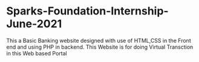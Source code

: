 # Sparks-Foundation-Internship-June-2021

This a Basic Banking website designed with use of HTML,CSS in the Front end and using PHP in backend.
This Website is for doing Virtual Transction in this Web based Portal
